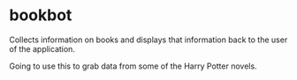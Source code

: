 # bookbot
Collects information on books and displays that information back to the user of the application.

Going to use this to grab data from some of the Harry Potter novels.

